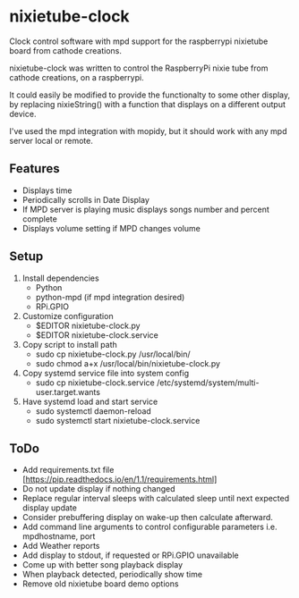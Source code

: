 # nixietube-clock
Clock control software with mpd support for the raspberrypi nixietube board from cathode creations.

nixietube-clock was written to control the RaspberryPi nixie tube from cathode creations, on a raspberrypi.

It could easily be modified to provide the functionalty to some other display, by replacing nixieString() with a 
function that displays on a different output device.

I've used the mpd integration with mopidy, but it should work with any mpd server local or remote.

## Features
- Displays time
- Periodically scrolls in Date Display
- If MPD server is playing music displays songs number and percent complete
- Displays volume setting if MPD changes volume

## Setup
1. Install dependencies
    - Python
    - python-mpd (if mpd integration desired)
    - RPi.GPIO 
2. Customize configuration
    - $EDITOR nixietube-clock.py
    - $EDITOR nixietube-clock.service
3. Copy script to install path
    - sudo cp nixietube-clock.py /usr/local/bin/
    - sudo chmod a+x /usr/local/bin/nixietube-clock.py
4. Copy systemd service file into system config
    - sudo cp nixietube-clock.service /etc/systemd/system/multi-user.target.wants
5. Have systemd load and start service
    - sudo systemctl daemon-reload
    - sudo systemctl start nixietube-clock.service

## ToDo
- Add requirements.txt file [https://pip.readthedocs.io/en/1.1/requirements.html]
- Do not update display if nothing changed
- Replace regular interval sleeps with calculated sleep until next expected display update
- Consider prebuffering display on wake-up then calculate afterward.
- Add command line arguments to control configurable parameters i.e. mpdhostname, port
- Add Weather reports
- Add display to stdout, if requested or RPi.GPIO unavailable
- Come up with better song playback display
- When playback detected, periodically show time
- Remove old nixietube board demo options

